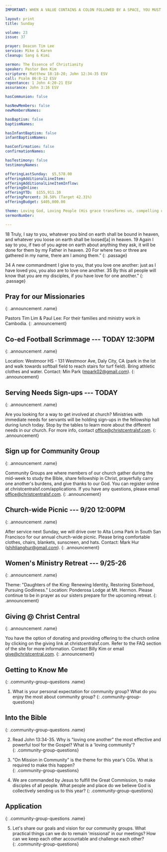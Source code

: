 ```yaml
---
IMPORTANT: WHEN A VALUE CONTAINS A COLON FOLLOWED BY A SPACE, YOU MUST USE &#58;

layout: print
title: Sunday

volume: 23
issue: 37

prayer: Deacon Tim Lee
service: Mike & Karen
cleanup: Sang & Kimi

sermon: The Essence of Christianity 
speaker: Pastor Ben Kim
scripture: Matthew 18:18-20; John 12:34-35 ESV
call: Psalm 86:8-12 ESV
repentance: 1 John 4:20-21 ESV
assurance: John 3:16 ESV

hasCommunion: false

hasNewMembers: false
newMembersNames:

hasBaptism: false
baptismNames: 

hasInfantBaptism: false
infantBaptismNames: 

hasConfirmation: false
confirmationNames: 

hasTestimony: false
testimonyNames:

offeringLastSunday:  $5,578.00
offeringAdditionalLineItem: 
offeringAdditionalLineItemInflow: 
offeringOnline: 
offeringYTD:  $155,911.10
offeringPercent: 38.50% (Target 42.31%)
offeringBudget: $405,000.00

theme: Loving God, Loving People (His grace transforms us, compelling us to love others)
sermonNumber: 

---
```


18 Truly, I say to you, whatever you bind on earth shall be bound in heaven, and whatever you loose on earth shall be loosed[a] in heaven. 19 Again I say to you, if two of you agree on earth about anything they ask, it will be done for them by my Father in heaven. 20 For where two or three are gathered in my name, there am I among them.”
{: .passage}

34 A new commandment I give to you, that you love one another: just as I have loved you, you also are to love one another. 35 By this all people will know that you are my disciples, if you have love for one another.”
{: .passage}



## Pray for our Missionaries
{: .announcement .name}

Pastors Tim Lim & Paul Lee: For their families and ministry work in Cambodia.
{: .announcement}

## Co-ed Football Scrimmage --- TODAY 12:30PM
{: .announcement .name}

Location: Westmoor HS - 131 Westmoor Ave, Daly City, CA (park in the lot and walk towards softball field to reach stairs for turf field). Bring athletic clothes and water. Contact: Min Park (mpark02@gmail.com).
{: .announcement}

## Serving Needs Sign-ups --- TODAY
{: .announcement .name}

Are you looking for a way to get involved at church? Ministries with immediate needs for servants will be holding sign-ups in the fellowship hall during lunch today. Stop by the tables to learn more about the different needs in our church. For more info, contact office@christcentralsf.com.
{: .announcement}

## Sign up for Community Group
{: .announcement .name}

Community Groups are where members of our church gather during the mid-week to study the Bible, share fellowship in Christ, prayerfully carry one another's burdens, and give thanks to our God. You can register online at christcentralsf.com/applications. If you have any questions, please email office@christcentralsf.com.
{: .announcement}

## Church-wide Picnic --- 9/20 12:00PM
{: .announcement .name}

After service next Sunday, we will drive over to Alta Loma Park in South San Francisco for our annual church-wide picnic. Please bring comfortable clothes, chairs, blankets, sunscreen, and hats. Contact: Mark Hur (shihlianghur@gmail.com).
{: .announcement}

## Women's Ministry Retreat --- 9/25-26
{: .announcement .name}

Theme: "Daughters of the King: Renewing Identity, Restoring Sisterhood, Pursuing Godliness." Location: Ponderosa Lodge at Mt. Hermon. Please continue to be in prayer as our sisters prepare for the upcoming retreat.
{: .announcement}

## Giving @ Christ Central
{: .announcement .name}

You have the option of donating and providing offering to the church online by clicking on the giving link at christcentralsf.com. Refer to the FAQ section of the site for more information. Contact Billy Kim or email give@christcentral.com. 
{: .announcement}







## Getting to Know Me
{: .community-group-questions .name}

1) What is your personal expectation for community group?  What do you enjoy the most about community group?
{: .community-group-questions}

## Into the Bible
{: .community-group-questions .name}

2) Read John 13:34-35. Why is "loving one another" the most effective and powerful tool for the Gospel? What is a 'loving community'?  
{: .community-group-questions}

3) "On Mission in Community" is the theme for this year's CGs. What is required to make this happen?  
{: .community-group-questions}

4) We are commanded by Jesus to fulfill the Great Commission, to make disciples of all people. What people and place do we believe God is collectively sending us to this year?
{: .community-group-questions}

## Application
{: .community-group-questions .name}

5) Let's share our goals and vision for our community groups. What practical things can we do to remain 'missional' in our meetings? How can we keep each other accountable and challenge each other?   
{: .community-group-questions}

 